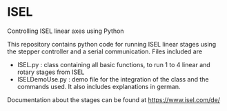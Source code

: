 # ISEL
Controlling ISEL linear axes using Python

This repository contains python code for running ISEL linear stages using the stepper controller and a serial communication. Files included are
 - ISEL.py : class containing all basic functions, to run 1 to 4 linear and rotary stages from ISEL
 - ISELDemoUse.py : demo file for the integration of the class and the commands used. It also includes explanations in german.

Documentation about the stages can be found at https://www.isel.com/de/
